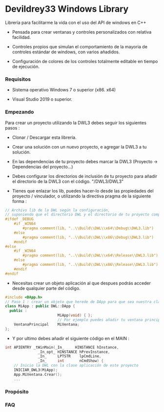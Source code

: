 # Devildrey33 Windows Library
Librería para facilitarme la vida con el uso del API de windows en C++

* Pensada para crear ventanas y controles personalizados con relativa facilidad.

* Controles propios que simulan el comportamiento de la mayoria de controles estándar de windows, con varios añadidos.

* Configuración de colores de los controles totalmente editable en tiempo de ejecución.


### Requisitos

* Sistema operativo Windows 7 o superior (x86. x64)

* Visual Studio 2019 o superior.

### Empezando

Para crear un proyecto utilizando la DWL3 debes seguir los siguientes pasos :

* Clonar / Descargar esta librería.

* Crear una solución con un nuevo proyecto, e agregar la DWL3 a tu solución.

* En las dependencias de tu proyecto debes marcar la DWL3 (Proyecto -> Dependencias del proyecto...)

* Debes configurar los directorios de inclusión de tu proyecto para añadir el directorio de la DWL3 con el código. "/DWL3/DWL3"

* Tienes que enlazar los lib, puedes hacer-lo desde las propiedades del proyecto / vinculador, o utilizando la directiva pragma de la siguiente forma :
```c++
// Archivo lib de la DWL según la configuración,
// suponiendo que el directorio DWL y el directorio de tu proyecto comparten el mismo directorio padre.
#ifdef _DEBUG
    #if _WIN64
        #pragma comment(lib, "..\\Build\\DWL\\x64\\Debug\\DWL3.lib")
    #else
        #pragma comment(lib, "..\\Build\\DWL\\x86\\Debug\\DWL3.lib")
    #endif
#else
    #if _WIN64
        #pragma comment(lib, "..\\Build\\DWL\\x64\\Release\\DWL3.lib")
    #else
        #pragma comment(lib, "..\\Build\\DWL\\x86\\Release\\DWL3.lib")
    #endif
#endif
```

* Necesitas crear un objeto aplicación al que despues podrás acceder desde qualquier parte del código.
```c++
#include <DApp.h>
// Paso 1 : crear un objeto que herede de DApp para que sea nuestra clase aplicación
class MiApp : public DWL::DApp {
  public :
                        MiApp(void) { };
                        // Por ejemplo puedes añadir tu ventana principal dentro de esta clase
    VentanaPrincipal    MiVentana;
};
```

* Y por ultimo debes añadir el siguiente código en el MAIN :
```c++
int APIENTRY _tWinMain(_In_     HINSTANCE hInstance, 
		       _In_opt_ HINSTANCE hPrevInstance,
		       _In_     LPTSTR    lpCmdLine, 
		       _In_     int       nCmdShow) {
	// Inicio la DWL con la clase aplicación de este proyecto
	INICIAR_DWL3(MiApp);
	App.MiVentana.Crear();
	...
```
 
### Propósito
 
 

### FAQ
